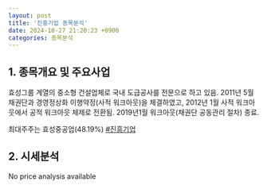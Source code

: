 ```yaml
---
layout: post
title: '진흥기업 종목분석'
date: 2024-10-27 21:20:23 +0900
categories: 종목분석
---
```


## 1. 종목개요 및 주요사업

효성그룹 계열의 중소형 건설업체로 국내 도급공사를 전문으로 하고 있음. 2011년 5월 채권단과 경영정상화 이행약정(사적 워크아웃)을 체결하였고, 2012년 1월 사적 워크아웃에서 공적 워크아웃 체제로 전환됨. 2019년1월 워크아웃(채권단 공동관리 절차) 종료.

최대주주는 효성중공업(48.19%)
[#진흥기업](#)

## 2. 시세분석

No price analysis available

